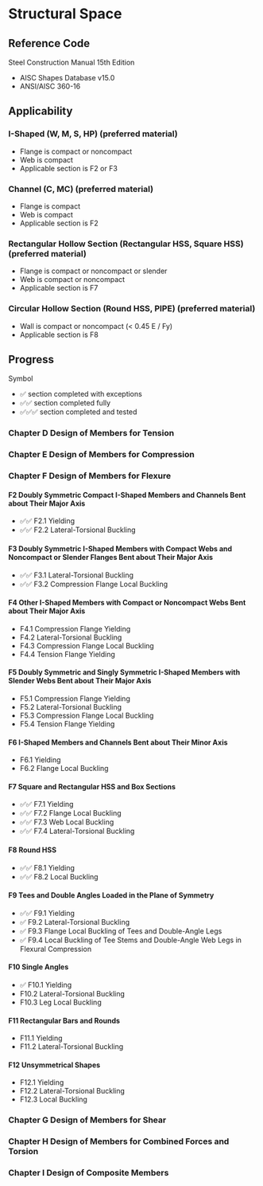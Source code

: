 # Structural Space

## Reference Code

Steel Construction Manual 15th Edition
- AISC Shapes Database v15.0
- ANSI/AISC 360-16

## Applicability

### I-Shaped (W, M, S, HP) (preferred material)
- Flange is compact or noncompact
- Web is compact
- Applicable section is F2 or F3

### Channel (C, MC) (preferred material)
- Flange is compact
- Web is compact
- Applicable section is F2

### Rectangular Hollow Section (Rectangular HSS, Square HSS) (preferred material)
- Flange is compact or noncompact or slender
- Web is compact or noncompact
- Applicable section is F7

### Circular Hollow Section (Round HSS, PIPE) (preferred material)
- Wall is compact or noncompact (< 0.45 E / Fy)
- Applicable section is F8

## Progress

Symbol
- ✅ section completed with exceptions
- ✅✅ section completed fully
- ✅✅✅ section completed and tested

### Chapter D Design of Members for Tension

### Chapter E Design of Members for Compression

### Chapter F Design of Members for Flexure

#### F2 Doubly Symmetric Compact I-Shaped Members and Channels Bent about Their Major Axis
- ✅✅ F2.1 Yielding
- ✅✅ F2.2 Lateral-Torsional Buckling

#### F3 Doubly Symmetric I-Shaped Members with Compact Webs and Noncompact or Slender Flanges Bent about Their Major Axis
- ✅✅ F3.1 Lateral-Torsional Buckling
- ✅✅ F3.2 Compression Flange Local Buckling

#### F4 Other I-Shaped Members with Compact or Noncompact Webs Bent about Their Major Axis
- F4.1 Compression Flange Yielding
- F4.2 Lateral-Torsional Buckling
- F4.3 Compression Flange Local Buckling
- F4.4 Tension Flange Yielding

#### F5 Doubly Symmetric and Singly Symmetric I-Shaped Members with Slender Webs Bent about Their Major Axis
- F5.1 Compression Flange Yielding
- F5.2 Lateral-Torsional Buckling
- F5.3 Compression Flange Local Buckling
- F5.4 Tension Flange Yielding

#### F6 I-Shaped Members and Channels Bent about Their Minor Axis
- F6.1 Yielding
- F6.2 Flange Local Buckling

#### F7 Square and Rectangular HSS and Box Sections
- ✅✅ F7.1 Yielding
- ✅✅ F7.2 Flange Local Buckling
- ✅✅ F7.3 Web Local Buckling
- ✅✅ F7.4 Lateral-Torsional Buckling

#### F8 Round HSS
- ✅✅ F8.1 Yielding
- ✅✅ F8.2 Local Buckling

#### F9 Tees and Double Angles Loaded in the Plane of Symmetry
- ✅✅ F9.1 Yielding
- ✅ F9.2 Lateral-Torsional Buckling
- ✅ F9.3 Flange Local Buckling of Tees and Double-Angle Legs
- ✅ F9.4 Local Buckling of Tee Stems and Double-Angle Web Legs in Flexural Compression

#### F10 Single Angles​
- ✅ F10.1 Yielding
- F10.2 Lateral-Torsional Buckling
- F10.3 Leg Local Buckling

#### F11 Rectangular Bars and Rounds
- F11.1 Yielding
- F11.2 Lateral-Torsional Buckling

#### F12 Unsymmetrical Shapes
- F12.1 Yielding
- F12.2 Lateral-Torsional Buckling
- F12.3 Local Buckling

### Chapter G Design of Members for Shear

### Chapter H Design of Members for Combined Forces and Torsion

### Chapter I Design of Composite Members
